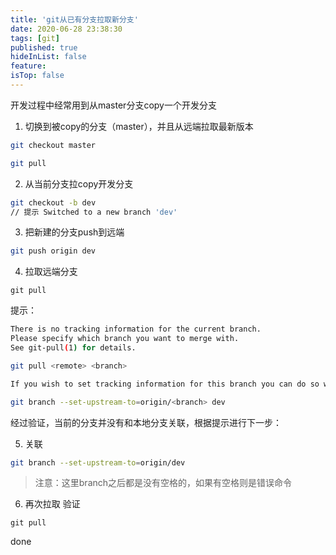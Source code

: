 ```yaml
---
title: 'git从已有分支拉取新分支'
date: 2020-06-28 23:38:30
tags: [git]
published: true
hideInList: false
feature: 
isTop: false
---
```

开发过程中经常用到从master分支copy一个开发分支

1. 切换到被copy的分支（master），并且从远端拉取最新版本


```bash
git checkout master

git pull
```

2. 从当前分支拉copy开发分支

```bash
git checkout -b dev
// 提示 Switched to a new branch 'dev'
```
3. 把新建的分支push到远端

```bash
git push origin dev
```

4. 拉取远端分支

```
git pull
```

提示：
```bash
There is no tracking information for the current branch.
Please specify which branch you want to merge with.
See git-pull(1) for details.

git pull <remote> <branch>

If you wish to set tracking information for this branch you can do so with:

git branch --set-upstream-to=origin/<branch> dev
```
经过验证，当前的分支并没有和本地分支关联，根据提示进行下一步：

5. 关联
```bash
git branch --set-upstream-to=origin/dev
```
> 注意：这里branch之后都是没有空格的，如果有空格则是错误命令

6. 再次拉取 验证

```
git pull
```

done